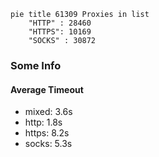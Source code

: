 
```mermaid
pie title 61309 Proxies in list
    "HTTP" : 28460
    "HTTPS": 10169
    "SOCKS" : 30872
```

### Some Info
#### Average Timeout

- mixed: 3.6s
- http: 1.8s
- https: 8.2s
- socks: 5.3s